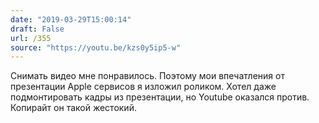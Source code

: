 ```yaml
---
date: "2019-03-29T15:00:14"
draft: False
url: /355
source: "https://youtu.be/kzs0y5ip5-w"
---
```


Снимать видео мне понравилось. Поэтому мои впечатления от презентации Apple сервисов я изложил роликом. Хотел даже подмонтировать кадры из презентации, но Youtube оказался против. Копирайт он такой жестокий.
